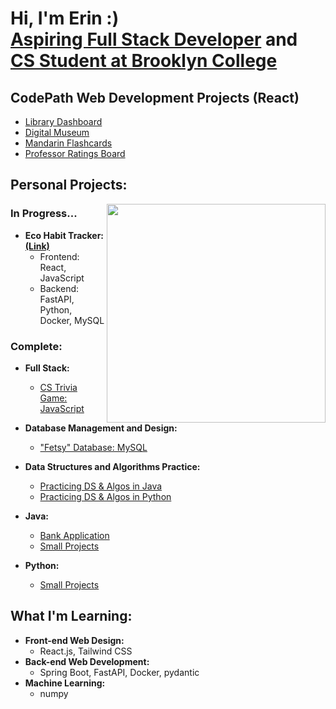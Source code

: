  <!-- <a href="https://github.com/ErinF10/ErinF10/assets/144135752/3b3807fa-db80-47a1-9ad9-0c348fc9187b"><img width="870" height="220"  src="https://github.com/ErinF10/ErinF10/assets/144135752/3b3807fa-db80-47a1-9ad9-0c348fc9187b"></a> -->
<!--  <a href="(https://github.com/ErinF10/ErinF10/assets/144135752/e4319fbf-6d6d-4abb-a4e9-c3b91bb420ec)"><img width="870" height="230" src="https://github.com/ErinF10/ErinF10/assets/144135752/e4319fbf-6d6d-4abb-a4e9-c3b91bb420ec"></a> -->

<h1>Hi, I'm Erin :) <br/><a href="https://drive.google.com/file/d/1FDSPqpGgZttoM-zdQIui_OUG042DkZWF/view?usp=sharing">Aspiring Full Stack Developer</a> and  <a href="https://www.linkedin.com/in/erin-forrest-267083258/">CS Student at Brooklyn College</a></h1>

<h2>CodePath Web Development Projects (React)</h2>

  - [Library Dashboard](https://github.com/ErinF10/library-dashboard)
  - [Digital Museum](https://github.com/ErinF10/ditigal-museum)
  - [Mandarin Flashcards](https://github.com/ErinF10/mandarin-flashcards)
  - [Professor Ratings Board](https://github.com/ErinF10/Brooklyn-Collge-Professor-Board)

<h2>Personal Projects:</h2>

<picture> 
  <source media="(prefers-color-scheme: dark)" srcset="https://github.com/ErinF10/ErinF10/assets/144135752/a67f9542-562e-4b0e-9671-72dcf4a8134a">
  <img img width="350" height="350" align="right" src="https://github.com/ErinF10/ErinF10/assets/144135752/5418d2c7-e0c7-4341-b91d-0d580848b65b">
</picture>

<h3>In Progress...</h3>

- <b>Eco Habit Tracker:  [(Link)](https://github.com/ErinF10/eco_habit_tracker) </b>
  - Frontend: React, JavaScript
  - Backend: FastAPI, Python, Docker, MySQL

<h3>Complete:</h3>

- <b>Full Stack:</b>
  - [CS Trivia Game: JavaScript](https://github.com/ErinF10/Who-Wants-To-Be-A-Millionaire-)
   
- <b>Database Management and Design:</b>
  - ["Fetsy" Database: MySQL](https://github.com/ErinF10/-Fetsy-Practice-Database)
- <b>Data Structures and Algorithms Practice:</b>
  - [Practicing DS & Algos in Java](https://github.com/ErinF10/DS-and-Algos-Practice/tree/main)
  - [Practicing DS & Algos in Python](https://github.com/ErinF10/Practicing-DS-and-Algos-in-Python.git)
- <b>Java:</b>
  - [Bank Application](https://github.com/ErinF10/Bank-Application)
  - [Small Projects](https://github.com/ErinF10/Java-Projects)
- <b>Python:</b>
  - [Small Projects](https://github.com/ErinF10/Python-Projects)



<h2>What I'm Learning:</h2>

- <b>Front-end Web Design:</b>
   - React.js, Tailwind CSS
- <b> Back-end Web Development:</b>
   - Spring Boot, FastAPI, Docker, pydantic
- <b>Machine Learning:</b>
   - numpy
